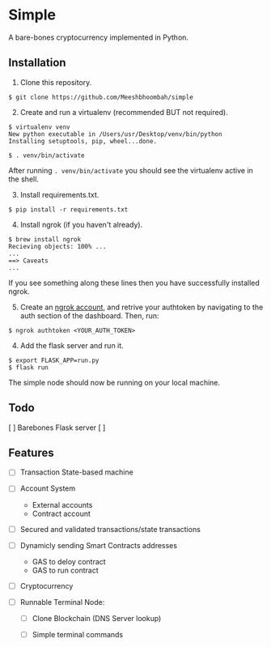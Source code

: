 # Simple
A bare-bones cryptocurrency implemented in Python.

## Installation
1. Clone this repository.
```
$ git clone https://github.com/Meeshbhoombah/simple
```

2. Create and run a virtualenv (recommended BUT not required).
```
$ virtualenv venv
New python executable in /Users/usr/Desktop/venv/bin/python
Installing setuptools, pip, wheel...done.

$ . venv/bin/activate
```
After running `. venv/bin/activate` you should see the virtualenv active
in the shell.

3. Install requirements.txt.
```
$ pip install -r requirements.txt
```

4. Install ngrok (if you haven't already).
```
$ brew install ngrok
Recieving objects: 100% ...
...
==> Caveats
...
```
If you see something along these lines then you have successfully installed ngrok.

5. Create an [ngrok account](https://dashboard.ngrok.com/user/signup), and retrive your
authtoken by navigating to the auth section of the dashboard. Then, run:
```
$ ngrok authtoken <YOUR_AUTH_TOKEN>
```

4. Add the flask server and run it.
```
$ export FLASK_APP=run.py
$ flask run
```
The simple node should now be running on your local machine.

## Todo
[ ] Barebones Flask server
[ ]

## Features
- [ ] Transaction State-based machine
- [ ] Account System
    - External accounts
    - Contract account
- [ ] Secured and validated transactions/state transactions
- [ ] Dynamicly sending Smart Contracts addresses
    - GAS to deloy contract
    - GAS to run contract
- [ ] Cryptocurrency


- [ ] Runnable Terminal Node:
    + [ ] Clone Blockchain (DNS Server lookup)
    + [ ] Simple terminal commands


